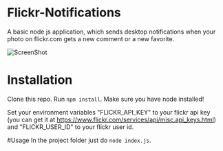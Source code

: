# Flickr-Notifications
A basic node js application, which sends desktop notifications when your photo on flickr.com gets a new comment or a new favorite.

![ScreenShot](https://raw.github.com/olkinn/Flickr-Notifications/master/screenshot.png)

# Installation
Clone this repo. Run `npm install`.
Make sure you have node installed!

Set your environment variables "FLICKR_API_KEY" to your flickr api key (you can get it at https://www.flickr.com/services/api/misc.api_keys.html) and "FLICKR_USER_ID" to your flickr user id.

#Usage
In the project folder just do `node index.js`.
